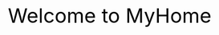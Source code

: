 <html>
<heah>
  <meta charset="utf-8"></meat>
  <style type="text/css">
  .head{
      color:black;font-size:40px;text-align:center;hight:300px;
  }
  .content{
      width:1200px;margin-left:atuo;margin-right:auto;
    }
   </style>
</head>
<body style="margin:0px;">
  <div class="head">Welcome to MyHome</div>
  <div class="content">
  
  </div>
</body>
</html>

